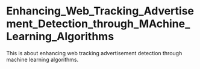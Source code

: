 # Enhancing_Web_Tracking_Advertisement_Detection_through_MAchine_Learning_Algorithms
This is about enhancing web tracking advertisement detection through machine learning algorithms. 
